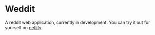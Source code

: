 # Weddit

A reddit web application, currently in development. You can try it out for yourself on [netlify](https://edited.netlify.app)
